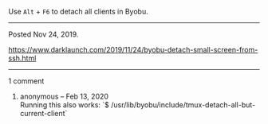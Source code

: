 Use `Alt` + `F6` to detach all clients in Byobu.

---

Posted Nov 24, 2019.

https://www.darklaunch.com/2019/11/24/byobu-detach-small-screen-from-ssh.html

---

1 comment

<ol>
    <li>
        <div>
            anonymous &ndash; Feb 13, 2020
            <div>
Running this also works:
`$ /usr/lib/byobu/include/tmux-detach-all-but-current-client`
            </div>
        </div>
    </li>
</ol>
